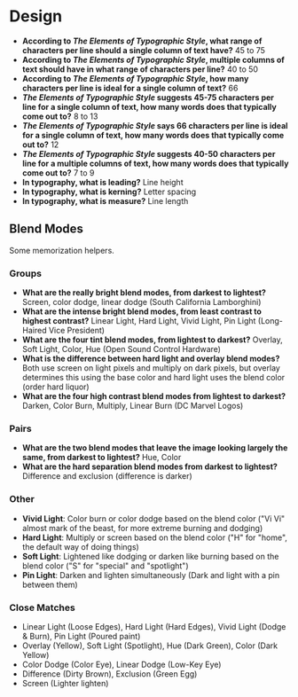 # Design

- **According to *The Elements of Typographic Style*, what range of characters per line should a single column of text have?** 45 to 75
- **According to *The Elements of Typographic Style*, multiple columns of text should have in what range of characters per line?** 40 to 50
- **According to *The Elements of Typographic Style*, how many characters per line is ideal for a single column of text?** 66
- ***The Elements of Typographic Style* suggests 45-75 characters per line for a single column of text, how many words does that typically come out to?** 8 to 13
- ***The Elements of Typographic Style* says 66 characters per line is ideal for a single column of text, how many words does that typically come out to?** 12
- ***The Elements of Typographic Style* suggests 40-50 characters per line for a multiple columns of text, how many words does that typically come out to?** 7 to 9
- **In typography, what is leading?** Line height
- **In typography, what is kerning?** Letter spacing
- **In typography, what is measure?** Line length

## Blend Modes

Some memorization helpers.

### Groups

- **What are the really bright blend modes, from darkest to lightest?** Screen, color dodge, linear dodge (South California Lamborghini)
- **What are the intense bright blend modes, from least contrast to highest contrast?** Linear Light, Hard Light, Vivid Light, Pin Light (Long-Haired Vice President)
- **What are the four tint blend modes, from lightest to darkest?** Overlay, Soft Light, Color, Hue (Open Sound Control Hardware)
- **What is the difference between hard light and overlay blend modes?** Both use screen on light pixels and multiply on dark pixels, but overlay determines this using the base color and hard light uses the blend color (order hard liquor)
- **What are the four high contrast blend modes from lightest to darkest?** Darken, Color Burn, Multiply, Linear Burn (DC Marvel Logos)

### Pairs

- **What are the two blend modes that leave the image looking largely the same, from darkest to lightest?** Hue, Color
- **What are the hard separation blend modes from darkest to lightest?** Difference and exclusion (difference is darker)

### Other

- **Vivid Light**: Color burn or color dodge based on the blend color ("Vi Vi" almost mark of the beast, for more extreme burning and dodging)
- **Hard Light**: Multiply or screen based on the blend color ("H" for "home", the default way of doing things)
- **Soft Light**: Lightened like dodging or darken like burning based on the blend color ("S" for "special" and "spotlight")
- **Pin Light**: Darken and lighten simultaneously (Dark and light with a pin between them)

### Close Matches

- Linear Light (Loose Edges), Hard Light (Hard Edges), Vivid Light (Dodge & Burn), Pin Light (Poured paint)
- Overlay (Yellow), Soft Light (Spotlight), Hue (Dark Green), Color (Dark Yellow)
- Color Dodge (Color Eye), Linear Dodge (Low-Key Eye)
- Difference (Dirty Brown), Exclusion (Green Egg)
- Screen (Lighter lighten)
